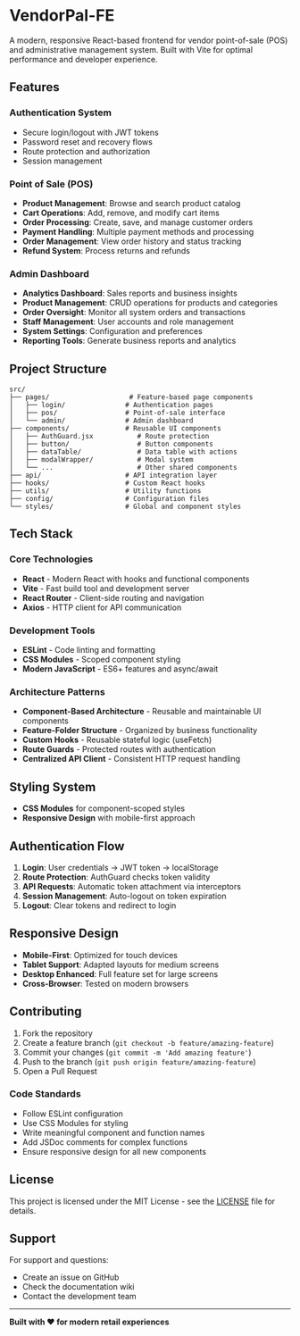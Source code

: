 # VendorPal-FE

A modern, responsive React-based frontend for vendor point-of-sale (POS) and administrative management system. Built with Vite for optimal performance and developer experience.

## Features

### Authentication System
- Secure login/logout with JWT tokens
- Password reset and recovery flows
- Route protection and authorization
- Session management

### Point of Sale (POS)
- **Product Management**: Browse and search product catalog
- **Cart Operations**: Add, remove, and modify cart items
- **Order Processing**: Create, save, and manage customer orders
- **Payment Handling**: Multiple payment methods and processing
- **Order Management**: View order history and status tracking
- **Refund System**: Process returns and refunds

### Admin Dashboard
- **Analytics Dashboard**: Sales reports and business insights
- **Product Management**: CRUD operations for products and categories
- **Order Oversight**: Monitor all system orders and transactions
- **Staff Management**: User accounts and role management
- **System Settings**: Configuration and preferences
- **Reporting Tools**: Generate business reports and analytics

## Project Structure

```
src/
├── pages/                    # Feature-based page components
│   ├── login/               # Authentication pages
│   ├── pos/                 # Point-of-sale interface
│   └── admin/               # Admin dashboard
├── components/              # Reusable UI components
│   ├── AuthGuard.jsx           # Route protection
│   ├── button/                 # Button components
│   ├── dataTable/              # Data table with actions
│   ├── modalWrapper/           # Modal system
│   └── ...                     # Other shared components
├── api/                     # API integration layer
├── hooks/                   # Custom React hooks
├── utils/                   # Utility functions
├── config/                  # Configuration files
└── styles/                  # Global and component styles
```

## Tech Stack

### Core Technologies
- **React** - Modern React with hooks and functional components
- **Vite** - Fast build tool and development server
- **React Router** - Client-side routing and navigation
- **Axios** - HTTP client for API communication

### Development Tools
- **ESLint** - Code linting and formatting
- **CSS Modules** - Scoped component styling
- **Modern JavaScript** - ES6+ features and async/await

### Architecture Patterns
- **Component-Based Architecture** - Reusable and maintainable UI components
- **Feature-Folder Structure** - Organized by business functionality
- **Custom Hooks** - Reusable stateful logic (useFetch)
- **Route Guards** - Protected routes with authentication
- **Centralized API Client** - Consistent HTTP request handling

## Styling System

- **CSS Modules** for component-scoped styles
- **Responsive Design** with mobile-first approach

## Authentication Flow

1. **Login**: User credentials → JWT token → localStorage
2. **Route Protection**: AuthGuard checks token validity
3. **API Requests**: Automatic token attachment via interceptors
4. **Session Management**: Auto-logout on token expiration
5. **Logout**: Clear tokens and redirect to login

## Responsive Design

- **Mobile-First**: Optimized for touch devices
- **Tablet Support**: Adapted layouts for medium screens
- **Desktop Enhanced**: Full feature set for large screens
- **Cross-Browser**: Tested on modern browsers

## Contributing

1. Fork the repository
2. Create a feature branch (`git checkout -b feature/amazing-feature`)
3. Commit your changes (`git commit -m 'Add amazing feature'`)
4. Push to the branch (`git push origin feature/amazing-feature`)
5. Open a Pull Request

### Code Standards
- Follow ESLint configuration
- Use CSS Modules for styling
- Write meaningful component and function names
- Add JSDoc comments for complex functions
- Ensure responsive design for all new components

## License

This project is licensed under the MIT License - see the [LICENSE](LICENSE) file for details.

## Support

For support and questions:
- Create an issue on GitHub
- Check the documentation wiki
- Contact the development team

---

**Built with ❤️ for modern retail experiences**